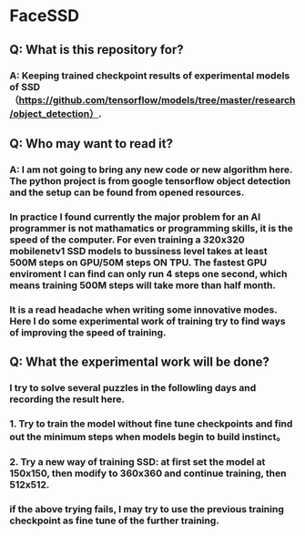 # FaceSSD

## Q: What is this repository for?
### A: Keeping trained checkpoint results of experimental models of SSD（https://github.com/tensorflow/models/tree/master/research/object_detection）.


## Q: Who may want to read it?
### A: I am not going to bring any new code or new algorithm here. The python project is from google tensorflow object detection and the setup can be found from opened resources. 
### In practice I found currently the major problem for an AI programmer is not mathamatics or programming skills, it is the speed of the computer. For even training a 320x320 mobilenetv1 SSD models to bussiness level takes at least 500M steps on GPU/50M steps ON TPU. The fastest GPU enviroment I can find can only run 4 steps one second, which means training 500M steps will take more than half month. 
### It is a read headache when writing some innovative modes. Here I do some experimental work of training try to find ways of improving the speed of training.


## Q: What the experimental work will be done?
### I try to solve several puzzles in the followling days and recording the result here. 
### 1. Try to train the model without fine tune checkpoints and find out the minimum steps when models begin to build instinct。  
### 2. Try a new way of training SSD: at first set the model at 150x150, then modify to 360x360 and continue training, then 512x512.
### if the above trying fails, I may try to use the previous training checkpoint as fine tune of the further training.
